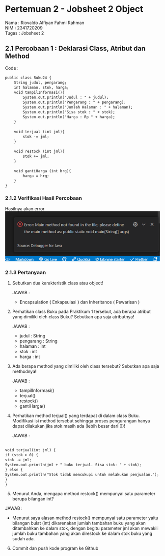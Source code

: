 # Pertemuan 2 - Jobsheet 2 Object

Nama : Riovaldo Alfiyan Fahmi Rahman<br>
NIM : 2341720209<br>
Tugas : Jobsheet 2<br>

## 2.1 Percobaan 1 : Deklarasi Class, Atribut dan Method

Code :

```
public class Buku24 {
    String judul, pengarang;
    int halaman, stok, harga;
    void tampilInformasi(){
        System.out.println("Judul : " + judul);
        System.out.println("Pengarang : " + pengarang);
        System.out.println("Jumlah Halaman : " + halaman);
        System.out.println("Sisa stok : " + stok);
        System.out.println("Harga : Rp " + harga);
    }

    void terjual (int jml){
        stok -= jml;
    }

    void restock (int jml){
        stok += jml;
    }

    void gantiHarga (int hrg){
        harga = hrg;
    }
}
```

### 2.1.2 Verifikasi Hasil Percobaan

Hasilnya akan error
![image](./img/img1.png)

### 2.1.3 Pertanyaan

1. Sebutkan dua karakteristik class atau object!

   JAWAB :

   - Encapsulation ( Enkapsulasi ) dan Inheritance ( Pewarisan )

2. Perhatikan class Buku pada Praktikum 1 tersebut, ada berapa atribut yang dimiliki oleh class Buku? Sebutkan apa saja atributnya!

   JAWAB :

   - judul : String
   - pengarang : String
   - halaman : int
   - stok : int
   - harga : int

3. Ada berapa method yang dimiliki oleh class tersebut? Sebutkan apa saja methodnya!

   JAWAB :

   - tampilInformasi()
   - terjual()
   - restock()
   - gantiHarga()

4. Perhatikan method terjual() yang terdapat di dalam class Buku. Modifikasi isi method tersebut
   sehingga proses pengurangan hanya dapat dilakukan jika stok masih ada (lebih besar dari 0)!

   JAWAB :

```

void terjual(int jml) {
if (stok > 0) {
stok -= jml;
System.out.println(jml + " buku terjual. Sisa stok: " + stok);
} else {
System.out.println("Stok tidak mencukupi untuk melakukan penjualan.");
}
}

```

5. Menurut Anda, mengapa method restock() mempunyai satu parameter berupa bilangan int?

JAWAB :

- Menurut saya alasan method restock() mempunyai satu parameter yaitu bilangan bulat (int) dikarenakan jumlah tambahan buku yang akan ditambahkan ke dalam stok, dengan begitu parameter jml akan mewakili jumlah buku tambahan yang akan direstock ke dalam stok buku yang sudah ada.

6. Commit dan push kode program ke Github

